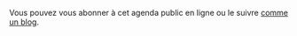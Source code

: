 Vous pouvez vous abonner à cet agenda public en ligne ou le suivre
[comme un blog](https://entrepreneur-interet-general.github.io/open-agenda-eig2018/).

